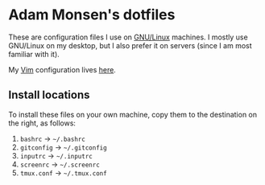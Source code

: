 # Adam Monsen's dotfiles

These are configuration files I use on
[GNU/Linux](http://en.wikipedia.org/wiki/Linux) machines. I mostly use
GNU/Linux on my desktop, but I also prefer it on servers (since I am most
familiar with it).

My [Vim](http://www.vim.org/) configuration lives
[here](https://gitlab.com/meonkeys/dotvim).

## Install locations

To install these files on your own machine, copy them to the destination on the right, as follows:

1. `bashrc` → `~/.bashrc`
1. `gitconfig` → `~/.gitconfig`
1. `inputrc` → `~/.inputrc`
1. `screenrc` → `~/.screenrc`
1. `tmux.conf` → `~/.tmux.conf`
